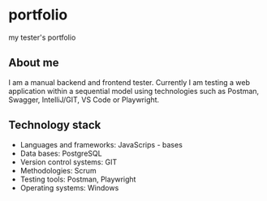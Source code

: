 # portfolio
my tester's portfolio
## About me
I am a manual backend and frontend tester. Currently I am testing a web application within a sequential model using technologies such as Postman, Swagger, IntelliJ/GIT, VS Code or Playwright.
## Technology stack
* Languages and frameworks:
  JavaScrips - bases
* Data bases:
  PostgreSQL
* Version control systems:
  GIT
* Methodologies:
  Scrum
* Testing tools:
  Postman, Playwright
* Operating systems:
  Windows
